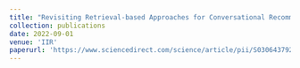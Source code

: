 ```yaml
---
title: "Revisiting Retrieval-based Approaches for Conversational Recommender Systems"
collection: publications
date: 2022-09-01
venue: 'IIR'
paperurl: 'https://www.sciencedirect.com/science/article/pii/S0306437922000709'
---
```




